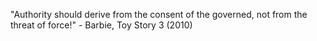 "Authority should derive from the consent of the governed, not from the threat of force!" - Barbie, Toy Story 3 (2010)

